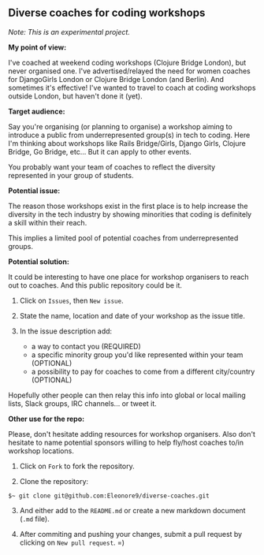 ## Diverse coaches for coding workshops


*Note: This is an experimental project.*


**My point of view:**

I've coached at weekend coding workshops (Clojure Bridge London), but never organised one.
I've advertised/relayed the need for women coaches for DjangoGirls London or Clojure Bridge London (and Berlin). And sometimes it's effective!
I've wanted to travel to coach at coding workshops outside London, but haven't done it (yet).


**Target audience:**

Say you're organising (or planning to organise) a workshop aiming to introduce a public from underrepresented group(s) in tech to coding.
Here I'm thinking about workshops like Rails Bridge/Girls, Django Girls, Clojure Bridge, Go Bridge, etc... But it can apply to other events.

You probably want your team of coaches to reflect the diversity represented in your group of students.


**Potential issue:**

The reason those workshops exist in the first place is to help increase the diversity in the tech industry by showing minorities that coding is definitely a skill within their reach.

This implies a limited pool of potential coaches from underrepresented groups.


**Potential solution:**

It could be interesting to have one place for workshop organisers to reach out to coaches. And this public repository could be it.

1) Click on `Issues`, then `New issue`.

2) State the name, location and date of your workshop as the issue title.

3) In the issue description add:

   * a way to contact you (REQUIRED)
   * a specific minority group you'd like represented within your team (OPTIONAL)
   * a possibility to pay for coaches to come from a different city/country (OPTIONAL)


Hopefully other people can then relay this info into global or local mailing lists, Slack groups, IRC channels... or tweet it.


**Other use for the repo:**

Please, don't hesitate adding resources for workshop organisers.
Also don't hesitate to name potential sponsors willing to help fly/host coaches to/in workshop locations.

1) Click on `Fork` to fork the repository.

2) Clone the repository:

```
$~ git clone git@github.com:Eleonore9/diverse-coaches.git
```

3) And either add to the `README.md` or create a new markdown document (`.md` file).

4) After commiting and pushing your changes, submit a pull request by clicking on `New pull request`. =)
